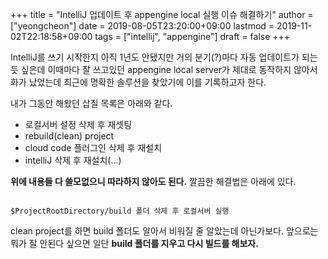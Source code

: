 +++
title = "IntelliJ 업데이트 후 appengine local 실행 이슈 해결하기"
author = ["yeongcheon"]
date = 2019-08-05T23:20:00+09:00
lastmod = 2019-11-02T22:18:58+09:00
tags = ["intellij", "appengine"]
draft = false
+++

IntelliJ를 쓰기 시작한지 아직 1년도 안됐지만 거의 분기(?)마다 자동 업데이트가 되는듯 싶은데 이때마다 잘 쓰고있던 appengine local server가 제대로 동작하지 않아서 화가 났었는데 최근에 명확한 솔루션을 찾았기에 이를 기록하고자 한다.

내가 그동안 해왔던 삽질 목록은 아래와 같다.

-   로컬서버 설정 삭제 후 재셋팅
-   rebuild(clean) project
-   cloud code 플러그인 삭제 후 재설치
-   intelliJ 삭제 후 재설치(...)

**위에 내용들 다 쓸모없으니 따라하지 않아도 된다.** 깔끔한 해결법은 아래에 있다.

```nil

$ProjectRootDirectory/build 폴더 삭제 후 로컬서버 실행

```

clean project를 하면 build 폴더도 알아서 비워질 줄 알았는데 아닌가보다. 앞으로는 뭐가 잘 안된다 싶으면 일단 **build 폴더를 지우고 다시 빌드를 해보자.**
